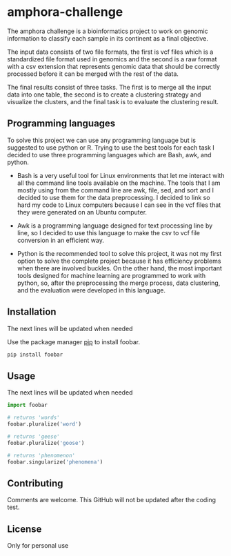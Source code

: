 # amphora-challenge

The amphora challenge is a bioinformatics project to work on genomic information to classify each sample in its continent as a final objective.

The input data consists of two file formats, the first is vcf files which is a standardized file format used in genomics and the second is a raw format with a csv extension that represents genomic data that should be correctly processed before it can be merged with the rest of the data.

The final results consist of three tasks. The first is to merge all the input data into one table, the second is to create a clustering strategy and visualize the clusters, and the final task is to evaluate the clustering result.

## Programming languages

To solve this project we can use any programming language but is suggested to use python or R. Trying to use the best tools for each task I decided to use three programming languages which are Bash, awk, and python.

- Bash is a very useful tool for Linux environments that let me interact with all the command line tools available on the machine. The tools that I am mostly using from the command line are awk, file, sed, and sort and I decided to use them for the data preprocessing. I decided to link so hard my code to Linux computers because I can see in the vcf files that they were generated on an Ubuntu computer.

- Awk is a programming language designed for text processing line by line, so I decided to use this language to make the csv to vcf file conversion in an efficient way.

- Python is the recommended tool to solve this project, it was not my first option to solve the complete project because it has efficiency problems when there are involved buckles. On the other hand, the most important tools designed for machine learning are programmed to work with python, so, after the preprocessing the merge process, data clustering, and the evaluation were developed in this language.

## Installation

The next lines will be updated when needed  

Use the package manager [pip](https://pip.pypa.io/en/stable/) to install foobar.

```bash
pip install foobar
```

## Usage

The next lines will be updated when needed 

```python
import foobar

# returns 'words'
foobar.pluralize('word')

# returns 'geese'
foobar.pluralize('goose')

# returns 'phenomenon'
foobar.singularize('phenomena')
```

## Contributing
Comments are welcome. This GitHub will not be updated after the coding test.

## License
Only for personal use
